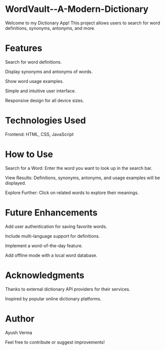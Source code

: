 # WordVault--A-Modern-Dictionary
Welcome to my Dictionary App! This project allows users to search for word definitions, synonyms, antonyms, and more.

# Features  

Search for word definitions. 

Display synonyms and antonyms of words.

Show word usage examples.

Simple and intuitive user interface.

Responsive design for all device sizes.

# Technologies Used  

Frontend: HTML, CSS, JavaScript

# How to Use

Search for a Word: Enter the word you want to look up in the search bar.

View Results: Definitions, synonyms, antonyms, and usage examples will be displayed.

Explore Further: Click on related words to explore their meanings.

# Future Enhancements

Add user authentication for saving favorite words.

Include multi-language support for definitions.

Implement a word-of-the-day feature.

Add offline mode with a local word database.

# Acknowledgments

Thanks to external dictionary API providers for their services.

Inspired by popular online dictionary platforms.

# Author

Ayush Verma

Feel free to contribute or suggest improvements!
